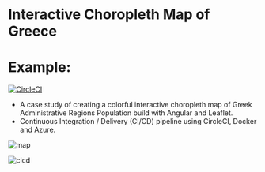 # Interactive Choropleth Map of Greece

# Example:
[![CircleCI](https://circleci.com/gh/sakmanal/mapGreece.svg?style=svg)](https://circleci.com/gh/sakmanal/mapGreece)

- A case study of creating a colorful interactive choropleth map of Greek Administrative Regions Population build with Angular and Leaflet.
- Continuous Integration / Delivery (CI/CD) pipeline using CircleCI, Docker and Azure.

![map](https://user-images.githubusercontent.com/32598290/104653331-1e2fe980-56c3-11eb-87cb-5b609bf24c3d.jpg)

![cicd](https://user-images.githubusercontent.com/32598290/104662008-7fab8480-56d2-11eb-9253-ee556804e0f4.jpg)

